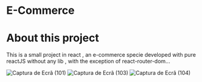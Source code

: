 # E-Commerce

# About this project

<p>This is a small project in react , an e-commerce specie developed with pure reactJS without any lib , with the exception of react-router-dom...</p>

![Captura de Ecrã (101)](https://user-images.githubusercontent.com/89365650/215451806-22d3557d-da62-4460-80c3-1d631ce7a494.png)
![Captura de Ecrã (103)](https://user-images.githubusercontent.com/89365650/215454558-20f1613f-d0f3-4ee3-b66f-66b1e29c6454.png)
![Captura de Ecrã (104)](https://user-images.githubusercontent.com/89365650/215454628-2056177b-d83c-49df-9e2a-aef095b3c321.png)
